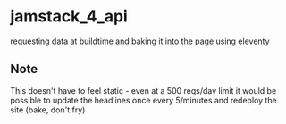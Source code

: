 # jamstack_4_api
requesting data at buildtime and baking it into the page using eleventy

## Note
This doesn't have to feel static - even at a 500 reqs/day limit it would be possible to update the headlines once every 5/minutes and redeploy the site (bake, don't fry)
